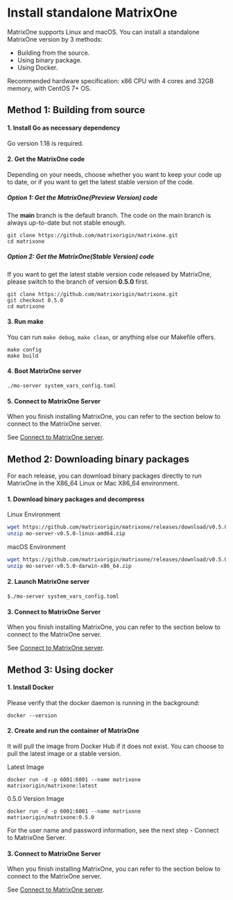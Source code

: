# **Install standalone MatrixOne**

MatrixOne supports Linux and macOS. You can install a standalone MatrixOne version by 3 methods:

* Building from the source.
* Using binary package.
* Using Docker.

Recommended hardware specification: x86 CPU with 4 cores and 32GB memory, with CentOS 7+ OS.

## **Method 1: Building from source**

#### 1. Install Go as necessary dependency

Go version 1.18 is required.

#### 2. Get the MatrixOne code

Depending on your needs, choose whether you want to keep your code up to date, or if you want to get the latest stable version of the code.

##### Option 1: Get the MatrixOne(Preview Version) code

The **main** branch is the default branch. The code on the main branch is always up-to-date but not stable enough.

```
git clone https://github.com/matrixorigin/matrixone.git
cd matrixone
```

##### Option 2: Get the MatrixOne(Stable Version) code

If you want to get the latest stable version code released by MatrixOne, please switch to the branch of version **0.5.0** first.

```
git clone https://github.com/matrixorigin/matrixone.git
git checkout 0.5.0
cd matrixone
```

#### 3. Run make

You can run `make debug`, `make clean`, or anything else our Makefile offers.

```
make config
make build
```

#### 4. Boot MatrixOne server

```
./mo-server system_vars_config.toml
```

#### 5. Connect to MatrixOne Server

When you finish installing MatrixOne, you can refer to the section below to connect to the MatrixOne server.

See [Connect to MatrixOne server](connect-to-matrixone-server.md).

## **Method 2: Downloading binary packages**

For each release, you can download binary packages directly to run MatrixOne in the X86_64 Linux or Mac X86_64 environment.

#### 1. Download binary packages and decompress

Linux Environment

```bash
wget https://github.com/matrixorigin/matrixone/releases/download/v0.5.0/mo-server-v0.5.0-linux-amd64.zip
unzip mo-server-v0.5.0-linux-amd64.zip
```

macOS Environment

```bash
wget https://github.com/matrixorigin/matrixone/releases/download/v0.5.0/mo-server-v0.5.0-darwin-x86_64.zip
unzip mo-server-v0.5.0-darwin-x86_64.zip
```

#### 2. Launch MatrixOne server

```
$./mo-server system_vars_config.toml
```

#### 3. Connect to MatrixOne Server

When you finish installing MatrixOne, you can refer to the section below to connect to the MatrixOne server.

See [Connect to MatrixOne server](connect-to-matrixone-server.md).

## **Method 3: Using docker**

#### 1. Install Docker

Please verify that the docker daemon is running in the background:

```
docker --version
```

#### 2. Create and run the container of MatrixOne

It will pull the image from Docker Hub if it does not exist. You can choose to pull the latest image or a stable version.

Latest Image

```
docker run -d -p 6001:6001 --name matrixone matrixorigin/matrixone:latest
```

0.5.0 Version Image

```
docker run -d -p 6001:6001 --name matrixone matrixorigin/matrixone:0.5.0
```

For the user name and password information, see the next step - Connect to MatrixOne Server.

#### 3. Connect to MatrixOne Server

When you finish installing MatrixOne, you can refer to the section below to connect to the MatrixOne server.

See [Connect to MatrixOne server](connect-to-matrixone-server.md).
